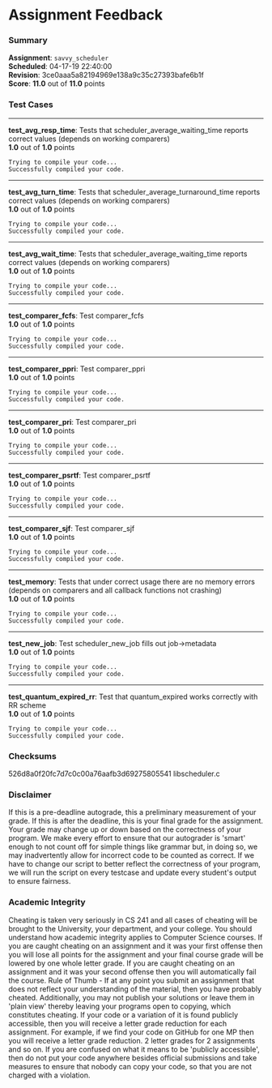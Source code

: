 # Assignment Feedback

### Summary

**Assignment**: `savvy_scheduler`  
**Scheduled**: 04-17-19 22:40:00  
**Revision**: 3ce0aaa5a82194969e138a9c35c27393bafe6b1f  
**Score**: **11.0** out of **11.0** points

### Test Cases
---

**test_avg_resp_time**: Tests that scheduler_average_waiting_time reports correct values (depends on working comparers)  
**1.0** out of **1.0** points
```
Trying to compile your code...
Successfully compiled your code.
```
---

**test_avg_turn_time**: Tests that scheduler_average_turnaround_time reports correct values (depends on working comparers)  
**1.0** out of **1.0** points
```
Trying to compile your code...
Successfully compiled your code.
```
---

**test_avg_wait_time**: Tests that scheduler_average_waiting_time reports correct values (depends on working comparers)  
**1.0** out of **1.0** points
```
Trying to compile your code...
Successfully compiled your code.
```
---

**test_comparer_fcfs**: Test comparer_fcfs  
**1.0** out of **1.0** points
```
Trying to compile your code...
Successfully compiled your code.
```
---

**test_comparer_ppri**: Test comparer_ppri  
**1.0** out of **1.0** points
```
Trying to compile your code...
Successfully compiled your code.
```
---

**test_comparer_pri**: Test comparer_pri  
**1.0** out of **1.0** points
```
Trying to compile your code...
Successfully compiled your code.
```
---

**test_comparer_psrtf**: Test comparer_psrtf  
**1.0** out of **1.0** points
```
Trying to compile your code...
Successfully compiled your code.
```
---

**test_comparer_sjf**: Test comparer_sjf  
**1.0** out of **1.0** points
```
Trying to compile your code...
Successfully compiled your code.
```
---

**test_memory**: Tests that under correct usage there are no memory errors (depends on comparers and all callback functions not crashing)  
**1.0** out of **1.0** points
```
Trying to compile your code...
Successfully compiled your code.
```
---

**test_new_job**: Test scheduler_new_job fills out job->metadata  
**1.0** out of **1.0** points
```
Trying to compile your code...
Successfully compiled your code.
```
---

**test_quantum_expired_rr**: Test that quantum_expired works correctly with RR scheme  
**1.0** out of **1.0** points
```
Trying to compile your code...
Successfully compiled your code.
```
### Checksums

526d8a0f20fc7d7c0c00a76aafb3d69275805541 libscheduler.c


### Disclaimer
If this is a pre-deadline autograde, this a preliminary measurement of your grade.
If this is after the deadline, this is your final grade for the assignment.
Your grade may change up or down based on the correctness of your program.
We make every effort to ensure that our autograder is 'smart' enough to not count off
for simple things like grammar but, in doing so, we may inadvertently allow for
incorrect code to be counted as correct.
If we have to change our script to better reflect the correctness of your program,
we will run the script on every testcase and update every student's output to ensure fairness.



### Academic Integrity
Cheating is taken very seriously in CS 241 and all cases of cheating will be brought to the University, your department, and your college.
You should understand how academic integrity applies to Computer Science courses.
If you are caught cheating on an assignment and it was your first offense then you will lose all points for the assignment and your final course
grade will be lowered by one whole letter grade. If you are caught cheating on an assignment and it was your second offense then you will automatically fail the course.
Rule of Thumb - If at any point you submit an assignment that does not reflect your understanding of the material, then you have probably cheated.
Additionally, you may not publish your solutions or leave them in 'plain view' thereby leaving your programs open to copying, which constitutes cheating.
If your code or a variation of it is found publicly accessible, then you will receive a letter grade reduction for each assignment.
For example, if we find your code on GitHub for one MP then you will receive a letter grade reduction. 2 letter grades for 2 assignments and so on.
If you are confused on what it means to be 'publicly accessible', then do not put your code anywhere besides official submissions and take measures
to ensure that nobody can copy your code, so that you are not charged with a violation.


